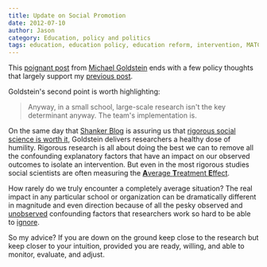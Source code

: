 ```yaml
---
title: Update on Social Promotion
date: 2012-07-10
author: Jason
category: Education, policy and politics
tags: education, education policy, education reform, intervention, MATCH, research, social promotion, Starting an Ed School
---
```


This [poignant post][] from [Michael Goldstein][] ends with a few policy thoughts that largely support my [previous post][].

Goldstein's second point is worth highlighting:

> Anyway, in a small school, large-scale research isn't the key
> determinant anyway. The team's implementation is.

On the same day that [Shanker Blog][] is assuring us that [rigorous social science is worth it][], Goldstein delivers researchers a healthy dose of humility. Rigorous research is all about doing the best we can to remove all the confounding explanatory factors that have an impact on our observed outcomes to isolate an intervention. But even in the most rigorous studies social scientists are often measuring the [**A**verage **T**reatment **E**ffect][].

How rarely do we truly encounter a completely average situation? The real impact in any particular school or organization can be dramatically different in magnitude and even direction because of all the pesky observed and [unobserved][] confounding factors that researchers work so hard to be able to [ignore][].

So my advice? If you are down on the ground keep close to the research but keep closer to your intuition, provided you are ready, willing, and able to monitor, evaluate, and adjust.

[poignant post]: http://www.startinganedschool.org/2012/07/09/letter-from-an-8th-grader/
[Michael Goldstein]: http://www.startinganedschool.org/author/mike/
[previous post]: http://blog.jasonpbecker.com/2012/02/15/social-promotion-tutoring-and-funding/
[Shanker Blog]: http://shankerblog.org
[rigorous social science is worth it]: http://shankerblog.org/?p=6180
[**A**verage **T**reatment **E**ffect]: http://en.wikipedia.org/wiki/Average_treatment_effect
[unobserved]: http://en.wikipedia.org/wiki/Omitted-variable_bias
[ignore]: http://en.wikipedia.org/wiki/Validity_(statistics)
